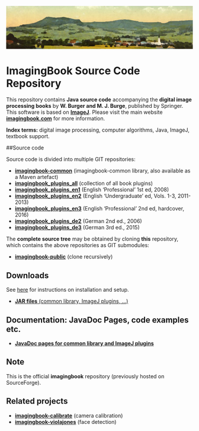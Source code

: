 ![frankenburg-1918-960x200k.png](docs/img/443892583-frankenburg-1918-960x200k.png)

# ImagingBook Source Code Repository

This repository contains **Java source code** accompanying the 
**digital image processing books** by **W. Burger and M. J. Burge**, 
published by Springer. This software is based on **[ImageJ](http://rsbweb.nih.gov/ij/index.html)**.
Please visit the main website **[imagingbook.com](https://imagingbook.com/)** for more information.

**Index terms:** digital image processing, computer algorithms, Java, ImageJ, textbook support.

##Source code

Source code is divided into multiple GIT repositories:

* **[imagingbook-common](https://github.com/imagingbook/imagingbook-common)** (imagingbook-common library, also available as a Maven artefact)
* **[imagingbook_plugins_all](https://github.com/imagingbook/imagingbook-plugins-all)** (collection of all book plugins)
* **[imagingbook_plugins_en1](https://github.com/imagingbook/imagingbook-plugins-en1)** (English ‘Professional’ 1st ed, 2008)
* **[imagingbook_plugins_en2](https://github.com/imagingbook/imagingbook-plugins-en2)** (English ‘Undergraduate’ ed, Vols. 1-3, 2011-2013)
* **[imagingbook_plugins_en3](https://github.com/imagingbook/imagingbook-plugins-en3)** (English ‘Professional’ 2nd ed, hardcover, 2016)
* **[imagingbook_plugins_de2](https://github.com/imagingbook/imagingbook-plugins-de2)** (German 2nd ed., 2006)
* **[imagingbook_plugins_de3](https://github.com/imagingbook/imagingbook-plugins-de3)** (German 3rd ed., 2015)

The **complete source tree** may be obtained by cloning **this** repository, which contains
the above repositories as GIT submodules:

* **[imagingbook-public](https://github.com/imagingbook/imagingbook-public)** (clone recursively)


## Downloads

See [here](https://bitbucket.org/imagingbook/imagingbook-public/wiki/Installation%20and%20setup)
for instructions on installation and setup.

* [**JAR files** (common library, ImageJ plugins, ...)](https://github.com/imagingbook/imagingbook-jars)



## Documentation: JavaDoc Pages, code examples etc.

* **[JavaDoc pages for common library and ImageJ plugins](https://imagingbook.github.io/imagingbook-doc/)**


## Note

This is the official **imagingbook** repository (previously hosted on SourceForge).

## Related projects

* **[imagingbook-calibrate](https://github.com/imagingbook/imagingbook-calibrate)** (camera calibration)
* **[imagingbook-violajones](https://github.com/imagingbook/imagingbook-violajones)** (face detection)

